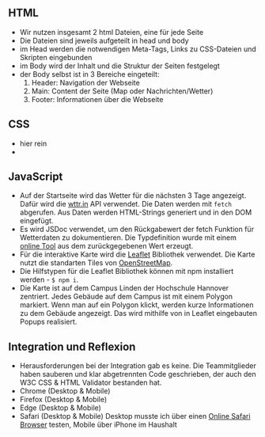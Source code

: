 ## HTML
- Wir nutzen insgesamt 2 html Dateien, eine für jede Seite
- Die Dateien sind jeweils aufgeteilt in head und body
- im Head werden die notwendigen Meta-Tags, Links zu CSS-Dateien und Skripten eingebunden
- im Body wird der Inhalt und die Struktur der Seiten festgelegt
- der Body selbst ist in 3 Bereiche eingeteilt:
    1. Header: Navigation der Webseite
    2. Main: Content der Seite (Map oder Nachrichten/Wetter)
    3. Footer: Informationen über die Webseite

## CSS

 - hier rein
 - 

## JavaScript

 - Auf der Startseite wird das Wetter für die nächsten 3 Tage angezeigt. Dafür wird die [wttr.in](https://github.com/chubin/wttr.in) API verwendet. Die Daten werden mit `fetch` abgerufen. Aus Daten werden HTML-Strings generiert und in den DOM eingefügt.
 - Es wird JSDoc verwendet, um den Rückgabewert der fetch Funktion für Wetterdaten zu dokumentieren. Die Typdefinition wurde mit einem [online Tool](https://transform.tools/json-to-jsdoc) aus dem zurückgegebenen Wert erzeugt.
 - Für die interaktive Karte wird die [Leaflet](https://leafletjs.com/) Bibliothek verwendet. Die Karte nutzt die standarten Tiles von [OpenStreetMap](https://www.openstreetmap.org/).
 - Die Hilfstypen für die Leaflet Bibliothek können mit npm installiert werden - `$ npm i`. 
 - Die Karte ist auf dem Campus Linden der Hochschule Hannover zentriert. Jedes Gebäude auf dem Campus ist mit einem Polygon markiert. Wenn man auf ein Polygon klickt, werden kurze Informationen zu dem Gebäude angezeigt. Das wird mithilfe von in Leaflet eingebauten Popups realisiert.

## Integration und Reflexion

 - Herausforderungen bei der Integration gab es keine. Die Teammitglieder haben sauberen und klar abgetrennten Code geschrieben, der auch den W3C CSS & HTML Validator bestanden hat.
 - Chrome (Desktop & Mobile)
 - Firefox (Desktop & Mobile)
 - Edge (Desktop & Mobile)
 - Safari (Desktop & Mobile) Desktop musste ich über einen [Online Safari Browser](https://www.browserling.com/safari-testing) testen, Mobile über iPhone im Haushalt
